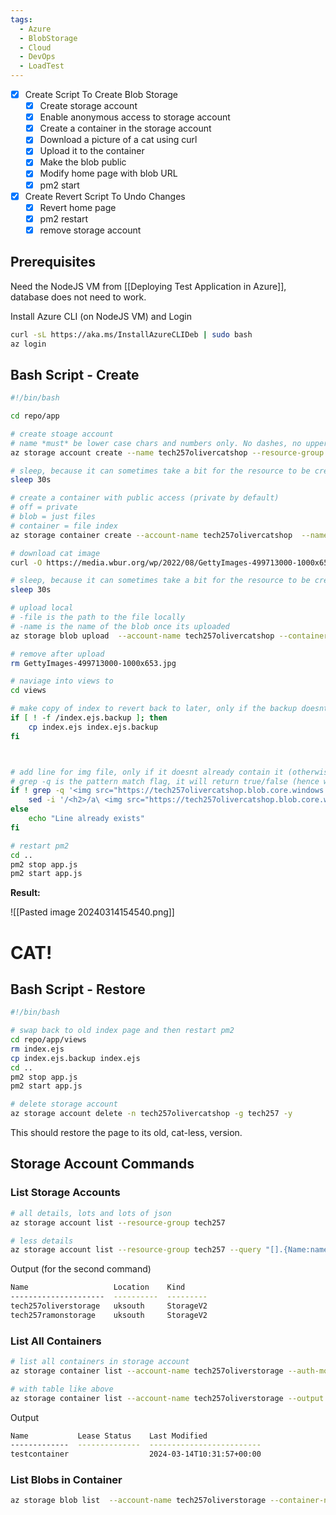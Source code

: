 ```yaml
---
tags:
  - Azure
  - BlobStorage
  - Cloud
  - DevOps
  - LoadTest
---
```



- [x] Create Script To Create Blob Storage
	- [x] Create storage account
	- [x] Enable anonymous access to storage account
	- [x] Create a container in the storage account
	- [x] Download a picture of a cat using curl
	- [x] Upload it to the container
	- [x] Make the blob public
	- [x] Modify home page with blob URL
	- [x] pm2 start
- [x] Create Revert Script To Undo Changes
	- [x] Revert home page
	- [x] pm2 restart
	- [x] remove storage account

## Prerequisites

Need the NodeJS VM from [[Deploying Test Application in Azure]], database does not need to work.

Install Azure CLI (on NodeJS VM) and Login

```bash
curl -sL https://aka.ms/InstallAzureCLIDeb | sudo bash
az login
```

## Bash Script - Create

```bash
#!/bin/bash

cd repo/app

# create stoage account
# name *must* be lower case chars and numbers only. No dashes, no upper case, no spaces. Must be between 3 and 24 chars
az storage account create --name tech257olivercatshop --resource-group tech257 --location uksouth --sku Standard_LRS --allow-blob-public-access true

# sleep, because it can sometimes take a bit for the resource to be created
sleep 30s

# create a container with public access (private by default)
# off = private
# blob = just files
# container = file index
az storage container create --account-name tech257olivercatshop  --name catbox --public-access blob --auth-mode login 

# download cat image
curl -O https://media.wbur.org/wp/2022/08/GettyImages-499713000-1000x653.jpg

# sleep, because it can sometimes take a bit for the resource to be created
sleep 30s

# upload local
# -file is the path to the file locally
# -name is the name of the blob once its uploaded
az storage blob upload  --account-name tech257olivercatshop --container-name catbox --name cat.jpg --file GettyImages-499713000-1000x653.jpg --auth-mode login

# remove after upload
rm GettyImages-499713000-1000x653.jpg

# naviage into views to 
cd views

# make copy of index to revert back to later, only if the backup doesnt exist
if [ ! -f /index.ejs.backup ]; then
    cp index.ejs index.ejs.backup
fi



# add line for img file, only if it doesnt already contain it (otherwise you end up with multiple cats if you rerun the script)
# grep -q is the pattern match flag, it will return true/false (hence why it works in the if statement)
if ! grep -q '<img src="https://tech257olivercatshop.blob.core.windows.net/catbox/cat.jpg"/>' index.ejs; then 
	sed -i '/<h2>/a\ <img src="https://tech257olivercatshop.blob.core.windows.net/catbox/cat.jpg"/>' index.ejs 
else 
	echo "Line already exists" 
fi

# restart pm2
cd ..
pm2 stop app.js
pm2 start app.js
```

**Result:**

![[Pasted image 20240314154540.png]]
# CAT!
## Bash Script - Restore

```bash
#!/bin/bash

# swap back to old index page and then restart pm2
cd repo/app/views
rm index.ejs
cp index.ejs.backup index.ejs
cd ..
pm2 stop app.js
pm2 start app.js

# delete storage account
az storage account delete -n tech257olivercatshop -g tech257 -y
```

This should restore the page to its old, cat-less, version.
## Storage Account Commands

### List Storage Accounts
```bash
# all details, lots and lots of json
az storage account list --resource-group tech257

# less details
az storage account list --resource-group tech257 --query "[].{Name:name, Location:location, Kind:kind}" --output table
```

Output (for the second command)
```bash
Name                   Location    Kind
---------------------  ----------  ---------
tech257oliverstorage   uksouth     StorageV2
tech257ramonstorage    uksouth     StorageV2
```

### List All Containers
```bash
# list all containers in storage account
az storage container list --account-name tech257oliverstorage --auth-mode login

# with table like above
az storage container list --account-name tech257oliverstorage --output table --auth-mode login
```

Output
```bash
Name           Lease Status    Last Modified
-------------  --------------  -------------------------
testcontainer                  2024-03-14T10:31:57+00:00
```

### List Blobs in Container
```bash
az storage blob list  --account-name tech257oliverstorage --container-name testcontainer --output table --auth-mode login
```